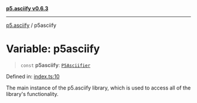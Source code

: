 [**p5.asciify v0.6.3**](../README.md)

***

[p5.asciify](../globals.md) / p5asciify

# Variable: p5asciify

> `const` **p5asciify**: [`P5Asciifier`](../classes/P5Asciifier.md)

Defined in: [index.ts:10](https://github.com/humanbydefinition/p5-asciify/blob/43b7b0b0d976fb53040ff3a56f702a43d4eee882/src/lib/index.ts#L10)

The main instance of the p5.asciify library, which is used to access all of the library's functionality.
